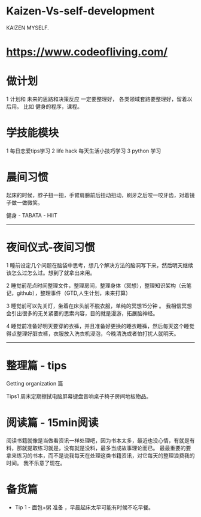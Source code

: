 # Kaizen-Vs-self-development
KAIZEN MYSELF.

# https://www.codeofliving.com/

# 做计划
 1 计划和 未来的思路和决策反应 一定要整理好， 各类领域套路要整理好，留着以后用。 比如 健身的程序，课程。
# 学技能模块

 1 每日恋爱tips学习
 2 life hack 每天生活小技巧学习
 3 python 学习 
 
# 晨间习惯

起床的时候，脖子扭一扭，手臂肩膀前后扭动扭动，刷牙之后咬一咬牙齿，对着镜子做一做微笑。

健身 - TABATA - HIIT 

------------------------------------------------------------

# 夜间仪式-夜间习惯

1 睡前设定几个问题在脑袋中思考，想几个解决方法的脑洞写下来，然后明天继续该怎么过怎么过。想到了就拿出来用。

2 睡觉前花点时间整理文件，整理房间，整理身体（冥想），整理知识架构（云笔记，github），整理事件（GTD,人生计划，未来打算）

3 睡觉前可以先关灯，坐着在床头前不脱衣服，单纯的冥想15分钟 。 
 我相信冥想会引出很多的无关紧要的思索内容，目的就是漫游，拓展脑神经。
 
4 睡觉前准备好明天要穿的衣裤，并且准备好更换的睡衣睡裤，然后每天这个睡觉得点整理好脏衣裤，衣服放入洗衣机浸泡，今晚清洗或者怕打扰人就明天。
 
----------------------------------------------------------------

# 整理篇 - tips

Getting organization 篇

Tips1  周末定期擦拭电脑屏幕键盘音响桌子椅子房间地板物品。


# 阅读篇 - 15min阅读

阅读书籍就像是当做看资讯一样处理吧，因为书本太多，最近也没心情，有就是有料，那就提取练习就是，没有就是没料，最多当成故事理论而已。 最最重要的要拿来练习的书本，而不是说我每天在处理这类书籍资讯，对它每天的整理浪费我的时间。 我不乐意了现在。

# 备货篇

 - Tip 1 - 面包+粥 准备 ，早晨起床太早可能有时候不吃早餐。
 
